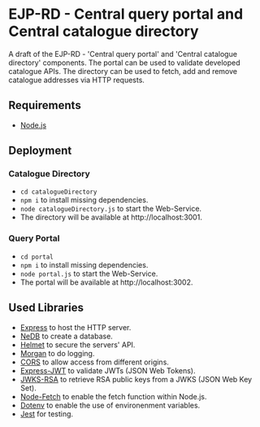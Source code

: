 # EJP-RD - Central query portal and Central catalogue directory

A draft of the EJP-RD - 'Central query portal' and 'Central catalogue directory' components. 
The portal can be used to validate developed catalogue APIs. 
The directory can be used to fetch, add and remove catalogue addresses via HTTP requests.

## Requirements

- [Node.js](https://nodejs.org/ "https://nodejs.org/")

## Deployment

### Catalogue Directory

- `cd catalogueDirectory`
- `npm i` to install missing dependencies.
- `node catalogueDirectory.js` to start the Web-Service.
- The directory will be available at http://localhost:3001.

### Query Portal

- `cd portal`
- `npm i` to install missing dependencies.
- `node portal.js` to start the Web-Service.
- The portal will be available at http://localhost:3002.

## Used Libraries

- [Express](https://expressjs.com/ "https://expressjs.com/") to host the HTTP server.
- [NeDB](https://dbdb.io/db/nedb "https://dbdb.io/db/nedb") to create a database.
- [Helmet](https://helmetjs.github.io/ "https://helmetjs.github.io/") to secure the servers' API.
- [Morgan](https://www.npmjs.com/package/morgan "https://www.npmjs.com/package/morgan") to do logging.
- [CORS](https://expressjs.com/en/resources/middleware/cors.html "https://expressjs.com/en/resources/middleware/cors.html") to allow access from different origins.
- [Express-JWT](https://github.com/auth0/express-jwt "https://github.com/auth0/express-jwt") to validate JWTs (JSON Web Tokens).
- [JWKS-RSA](https://github.com/auth0/node-jwks-rsa "https://github.com/auth0/node-jwks-rsa") to retrieve RSA public keys from a JWKS (JSON Web Key Set).
- [Node-Fetch](https://www.npmjs.com/package/node-fetch "https://www.npmjs.com/package/node-fetch") to enable the fetch function within Node.js.
- [Dotenv](https://www.npmjs.com/package/dotenv "https://www.npmjs.com/package/dotenv") to enable the use of environenment variables.
- [Jest](https://www.npmjs.com/package/jest "https://www.npmjs.com/package/jest") for testing.
